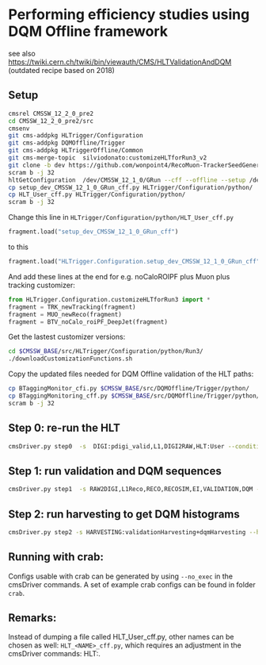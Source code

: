 # Performing efficiency studies using DQM Offline framework
see also https://twiki.cern.ch/twiki/bin/viewauth/CMS/HLTValidationAndDQM (outdated recipe based on 2018)


## Setup

```bash
cmsrel CMSSW_12_2_0_pre2
cd CMSSW_12_2_0_pre2/src
cmsenv
git cms-addpkg HLTrigger/Configuration
git cms-addpkg DQMOffline/Trigger
git cms-addpkg HLTriggerOffline/Common
git cms-merge-topic  silviodonato:customizeHLTforRun3_v2
git clone -b dev https://github.com/wonpoint4/RecoMuon-TrackerSeedGenerator.git RecoMuon/TrackerSeedGenerator/data
scram b -j 32
hltGetConfiguration  /dev/CMSSW_12_1_0/GRun --cff --offline --setup /dev/CMSSW_12_1_0/GRun --type GRun --unprescale --globaltag auto:phase1_2021_realistic --mc --max-events 10 --eras Run3 > HLT_User_cff.py
cp setup_dev_CMSSW_12_1_0_GRun_cff.py HLTrigger/Configuration/python/
cp HLT_User_cff.py HLTrigger/Configuration/python/
scram b -j 32
```

Change this line in `HLTrigger/Configuration/python/HLT_User_cff.py`

```python
fragment.load("setup_dev_CMSSW_12_1_0_GRun_cff")
```

to this

```python
fragment.load("HLTrigger.Configuration.setup_dev_CMSSW_12_1_0_GRun_cff")
```

And add these lines at the end for e.g. noCaloROIPF plus Muon plus tracking customizer:

```python
from HLTrigger.Configuration.customizeHLTforRun3 import *
fragment = TRK_newTracking(fragment)
fragment = MUO_newReco(fragment)
fragment = BTV_noCalo_roiPF_DeepJet(fragment)
```

Get the lastest customizer versions:

```bash
cd $CMSSW_BASE/src/HLTrigger/Configuration/python/Run3/
./downloadCustomizationFunctions.sh
```

Copy the updated files needed for DQM Offline validation of the HLT paths:

```bash
cp BTaggingMonitor_cfi.py $CMSSW_BASE/src/DQMOffline/Trigger/python/
cp BTaggingMonitoring_cff.py $CMSSW_BASE/src/DQMOffline/Trigger/python/
scram b -j 32
```

## Step 0: re-run the HLT

```bash
cmsDriver.py step0  -s  DIGI:pdigi_valid,L1,DIGI2RAW,HLT:User --conditions auto:phase1_2021_realistic --datatier GEN-SIM-DIGI-RAW -n 10 --eventcontent FEVTDEBUGHLT --mc --geometry DB:Extended --era Run3 --filein /store/mc/Run3Winter21DRMiniAOD/QCD_Pt-120To170_MuEnrichedPt5_TuneCP5_14TeV-pythia8/GEN-SIM-DIGI-RAW/FlatPU30to80FEVT_112X_mcRun3_2021_realistic_v16-v3/270000/0012597c-8497-4d8a-8f01-f555656838a0.root --process reHLT --customise_commands "process.dropCommands=process.RAWSIMEventContent.clone()\nprocess.dropCommands.outputCommands.extend(process.source.inputCommands[1:])\nprocess.source.inputCommands = process.dropCommands.outputCommands"
```

## Step 1: run validation and DQM sequences

```bash
cmsDriver.py step1  -s RAW2DIGI,L1Reco,RECO,RECOSIM,EI,VALIDATION,DQM --conditions auto:phase1_2021_realistic --mc --datatier DQMIO -n 10 --eventcontent DQM --geometry DB:Extended --era Run3 --filein file:step0_DIGI_L1_DIGI2RAW_HLT.root
```

## Step 2: run harvesting to get DQM histograms

```bash
cmsDriver.py step2 -s HARVESTING:validationHarvesting+dqmHarvesting --harvesting AtRunEnd --conditions auto:phase1_2021_realistic --mc  --geometry DB:Extended --scenario pp --filetype DQM --era Run3 -n 10 --filein file:step1_RAW2DIGI_L1Reco_RECO_RECOSIM_EI_VALIDATION_DQM.root
```

## Running with crab:

Configs usable with crab can be generated by using `--no_exec` in the cmsDriver commands. A set of example crab configs can be found in folder `crab`.

## Remarks:

Instead of dumping a file called HLT_User_cff.py, other names can be chosen as well: `HLT_<NAME>_cff.py`, which requires an adjustment in the cmsDriver commands: HLT:<NAME>.
